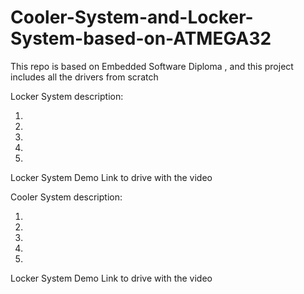 # Cooler-System-and-Locker-System-based-on-ATMEGA32
This repo is based on Embedded Software Diploma , and this project includes all the drivers from scratch 

Locker System description:

1.
2.
3.
4.
5.

Locker System Demo 
Link to drive with the video

Cooler System description:

1.

2.

3.

4.

5.

Locker System Demo 
Link to drive with the video
